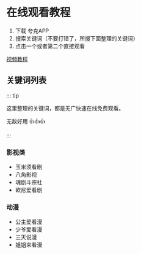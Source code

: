 # 在线观看教程

1. 下载 夸克APP
2. 搜索关键词（不要打错了，所搜下面整理的关键词）
3. 点击一个或者第二个直接观看

[视频教程](https://v.douyin.com/iAupjr5u/)

## 关键词列表

::: tip

这里整理的关键词，都是无广快速在线免费观看。

无敌好用 👍👍👍

:::

### 影视类

* 玉米须看剧
* 八角影视
* 魂剧斗宗社
* 欧尼爱看剧

### 动漫

* 公主爱看漫
* 少爷爱看漫
* 三天说漫
* 姐姐来看漫
